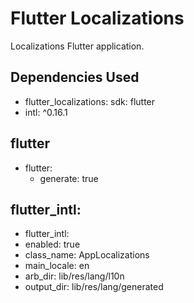 # Flutter Localizations

Localizations Flutter application.

## Dependencies Used
 - flutter_localizations:
    sdk: flutter
 - intl: ^0.16.1

## flutter
 - flutter:
   - generate: true

## flutter_intl:
 - flutter_intl:
  - enabled: true
  - class_name: AppLocalizations
  - main_locale: en
  - arb_dir: lib/res/lang/l10n
  - output_dir: lib/res/lang/generated
